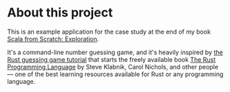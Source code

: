 # About this project

This is an example application for the case study at the end of my book [Scala from Scratch: Exploration](https://leanpub.com/scala-from-scratch-exploration/).

It's a command-line number guessing game, and it's heavily inspired by [the Rust guessing game tutorial](https://doc.rust-lang.org/book/ch02-00-guessing-game-tutorial.html) that starts the freely available book [The Rust Programming Language](https://doc.rust-lang.org/book/title-page.html) by Steve Klabnik, Carol Nichols, and other people — one of the best learning resources available for Rust or any programming language.

